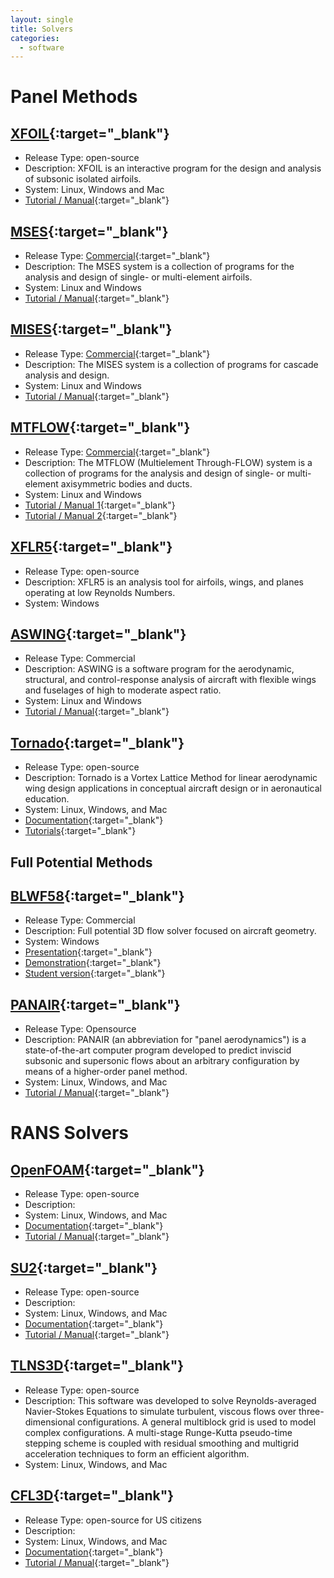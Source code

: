 ```yaml
---
layout: single
title: Solvers
categories:
  - software
---
```


# Panel Methods

## [XFOIL](https://web.mit.edu/drela/Public/web/xfoil/){:target="\_blank"}

- Release Type: open-source
- Description: XFOIL is an interactive program for the design and analysis of subsonic isolated airfoils.
- System: Linux, Windows and Mac
- [Tutorial / Manual](http://web.mit.edu/aeroutil_v1.0/xfoil_doc.txt){:target="\_blank"}

## [MSES](http://web.mit.edu/drela/Public/web/mses/){:target="\_blank"}

- Release Type: [Commercial](https://tlo.mit.edu/technologies/mses-software-high-lift-multielement-airfoil-configurations){:target="\_blank"}
- Description: The MSES system is a collection of programs for the analysis and design of single- or multi-element airfoils.
- System: Linux and Windows
- [Tutorial / Manual](http://web.mit.edu/drela/Public/web/mses/mses.pdf){:target="\_blank"}

## [MISES](http://web.mit.edu/drela/Public/web/mises/){:target="\_blank"}

- Release Type: [Commercial](https://tlo.mit.edu/technologies/mises-software-design-and-analysis-turbomachinery-blading){:target="\_blank"}
- Description: The MISES system is a collection of programs for cascade analysis and design.
- System: Linux and Windows
- [Tutorial / Manual](http://web.mit.edu/drela/Public/web/mises/mises.pdf){:target="\_blank"}

## [MTFLOW](http://web.mit.edu/drela/Public/web/mtflow/){:target="\_blank"}

- Release Type: [Commercial](https://tlo.mit.edu/technologies/mtflow-software-multielement-through-flow){:target="\_blank"}
- Description: The MTFLOW (Multielement Through-FLOW) system is a collection of programs for the analysis and design of single- or multi-element axisymmetric bodies and ducts.
- System: Linux and Windows
- [Tutorial / Manual 1](http://web.mit.edu/drela/Public/web/mtflow/mtflow.pd){:target="\_blank"}
- [Tutorial / Manual 2](http://web.mit.edu/drela/Public/web/mtflow/MTtalk1.pdf){:target="\_blank"}

## [XFLR5](http://www.xflr5.tech/xflr5.htm){:target="\_blank"}

- Release Type: open-source
- Description: XFLR5 is an analysis tool for airfoils, wings, and planes operating at low Reynolds Numbers.
- System: Windows

## [ASWING](http://web.mit.edu/drela/Public/web/aswing/){:target="\_blank"}

- Release Type: Commercial
- Description: ASWING is a software program for the aerodynamic, structural, and control-response analysis of aircraft with flexible wings and fuselages of high to moderate aspect ratio.
- System: Linux and Windows
- [Tutorial / Manual](http://web.mit.edu/drela/Public/web/aswing/){:target="\_blank"}

## [Tornado](http://tornado.redhammer.se/){:target="\_blank"}

- Release Type: open-source
- Description: Tornado is a Vortex Lattice Method for linear aerodynamic wing design applications in conceptual aircraft design or in aeronautical education.
- System: Linux, Windows, and Mac
- [Documentation](http://tornado.redhammer.se/index.php/documentation/documents){:target="\_blank"}
- [Tutorials](http://tornado.redhammer.se/index.php/documentation/tutorials){:target="\_blank"}

## Full Potential Methods

## [BLWF58](https://blwf-aero.ru/BLWF_code/index_en.html){:target="\_blank"}

- Release Type: Commercial
- Description: Full potential 3D flow solver focused on aircraft geometry.
- System: Windows
- [Presentation](https://blwf-aero.ru/BLWF_code/BLWF_Presentation/PresentationBLWF_en.pdf){:target="\_blank"}
- [Demonstration](https://blwf-aero.ru/BLWF_code/BLWFdemo/index_en.html){:target="\_blank"}
- [Student version](https://blwf-aero.ru/BLWF_code/BLWF_students/index_en.html){:target="\_blank"}

## [PANAIR](http://www.pdas.com/panair.html){:target="\_blank"}

- Release Type: Opensource
- Description: PANAIR (an abbreviation for "panel aerodynamics") is a state-of-the-art computer program developed to predict inviscid subsonic and supersonic flows about an arbitrary configuration by means of a higher-order panel method.
- System: Linux, Windows, and Mac
- [Tutorial / Manual](http://www.pdas.com/panairrefs.html){:target="\_blank"}

# RANS Solvers

## [OpenFOAM](https://www.openfoam.com/){:target="\_blank"}

- Release Type: open-source
- Description:
- System: Linux, Windows, and Mac
- [Documentation](https://www.openfoam.com/documentation/){:target="\_blank"}
- [Tutorial / Manual](https://wiki.openfoam.com/Main_Page){:target="\_blank"}

## [SU2](https://su2code.github.io/){:target="\_blank"}

- Release Type: open-source
- Description:
- System: Linux, Windows, and Mac
- [Documentation](https://github.com/su2code/SU2/wiki){:target="\_blank"}
- [Tutorial / Manual](https://su2code.github.io/tutorials/home/){:target="\_blank"}

## [TLNS3D](https://software.nasa.gov/software/LAR-16666-GS){:target="\_blank"}

- Release Type: open-source
- Description: This software was developed to solve Reynolds-averaged Navier-Stokes Equations to simulate turbulent, viscous flows over three-dimensional configurations. A general multiblock grid is used to model complex configurations. A multi-stage Runge-Kutta pseudo-time stepping scheme is coupled with residual smoothing and multigrid acceleration techniques to form an efficient algorithm.
- System: Linux, Windows, and Mac

## [CFL3D](https://software.nasa.gov/software/LAR-16003-1){:target="\_blank"}

- Release Type: open-source for US citizens
- Description:
- System: Linux, Windows, and Mac
- [Documentation](https://github.com/NASA/CFL3D){:target="\_blank"}
- [Tutorial / Manual](https://cfl3d.larc.nasa.gov/){:target="\_blank"}
